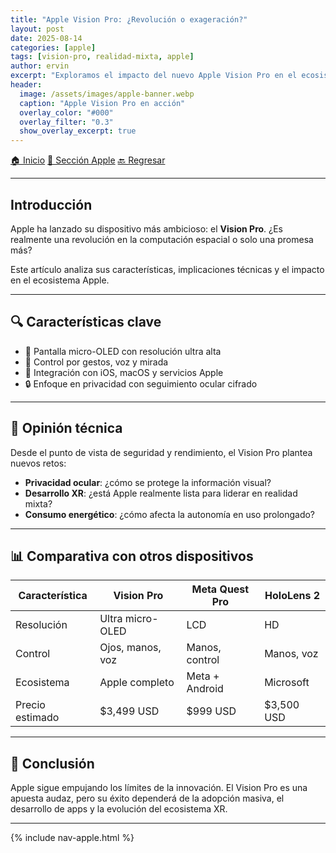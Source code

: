 ```yaml
---
title: "Apple Vision Pro: ¿Revolución o exageración?"
layout: post
date: 2025-08-14
categories: [apple]
tags: [vision-pro, realidad-mixta, apple]
author: ervin
excerpt: "Exploramos el impacto del nuevo Apple Vision Pro en el ecosistema tecnológico."
header:
  image: /assets/images/apple-banner.webp
  caption: "Apple Vision Pro en acción"
  overlay_color: "#000"
  overlay_filter: "0.3"
  show_overlay_excerpt: true
---
```


<div class="post-nav">
  <a href="/" class="nav-btn">🏠 Inicio</a>
  <a href="/apple/" class="nav-btn">🍏 Sección Apple</a>
  <a href="javascript:history.back()" class="nav-btn">🔙 Regresar</a>
</div>

---

## Introducción

Apple ha lanzado su dispositivo más ambicioso: el **Vision Pro**. ¿Es realmente una revolución en la computación espacial o solo una promesa más?

Este artículo analiza sus características, implicaciones técnicas y el impacto en el ecosistema Apple.

---

## 🔍 Características clave

- 🎯 Pantalla micro-OLED con resolución ultra alta  
- 🧠 Control por gestos, voz y mirada  
- 🔗 Integración con iOS, macOS y servicios Apple  
- 🔒 Enfoque en privacidad con seguimiento ocular cifrado  

---

## 🧠 Opinión técnica

Desde el punto de vista de seguridad y rendimiento, el Vision Pro plantea nuevos retos:

- **Privacidad ocular**: ¿cómo se protege la información visual?  
- **Desarrollo XR**: ¿está Apple realmente lista para liderar en realidad mixta?  
- **Consumo energético**: ¿cómo afecta la autonomía en uso prolongado?  

---

## 📊 Comparativa con otros dispositivos

| Característica       | Vision Pro        | Meta Quest Pro     | HoloLens 2         |
|----------------------|-------------------|---------------------|--------------------|
| Resolución           | Ultra micro-OLED  | LCD                 | HD                 |
| Control              | Ojos, manos, voz  | Manos, control      | Manos, voz         |
| Ecosistema           | Apple completo    | Meta + Android      | Microsoft          |
| Precio estimado      | $3,499 USD        | $999 USD            | $3,500 USD         |

---

## 🧭 Conclusión

Apple sigue empujando los límites de la innovación. El Vision Pro es una apuesta audaz, pero su éxito dependerá de la adopción masiva, el desarrollo de apps y la evolución del ecosistema XR.

---

{% include nav-apple.html %}

